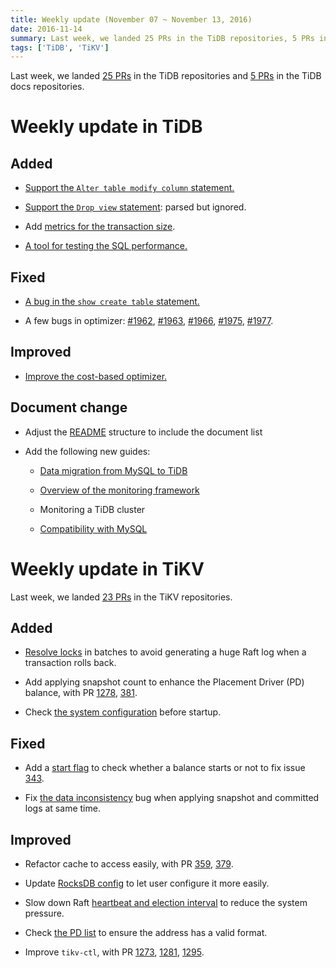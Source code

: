 ```yaml
---
title: Weekly update (November 07 ~ November 13, 2016)
date: 2016-11-14
summary: Last week, we landed 25 PRs in the TiDB repositories, 5 PRs in the TiDB docs repositories，and 23 PRs in the TiKV repositories.
tags: ['TiDB', 'TiKV']
---
```


Last week, we landed [25 PRs](https://github.com/pingcap/tidb/pulls?utf8=%E2%9C%93&q=is%3Apr%20is%3Amerged%20merged%3A2016-11-07..2016-11-13) in the TiDB repositories and [5 PRs](https://github.com/pingcap/docs/pulls?utf8=%E2%9C%93&q=is%3Apr%20is%3Amerged%20merged%3A2016-11-07..2016-11-13) in the TiDB docs repositories.

# Weekly update in TiDB

## Added

+ [Support the `Alter table modify column` statement.](https://github.com/pingcap/tidb/pull/1930)

+ [Support the `Drop view` statement](https://github.com/pingcap/tidb/pull/1969): parsed but ignored.

+ Add [metrics for the transaction size](https://github.com/pingcap/tidb/pull/1982).

+ [A tool for testing the SQL performance.](https://github.com/pingcap/tidb/pull/1920)

## Fixed

+ [A bug in the `show create table` statement.](https://github.com/pingcap/tidb/pull/1968)

+ A few bugs in optimizer: [#1962](https://github.com/pingcap/tidb/pull/1962), [#1963](https://github.com/pingcap/tidb/pull/1963), [#1966](https://github.com/pingcap/tidb/pull/1966), [#1975](https://github.com/pingcap/tidb/pull/1975), [#1977](https://github.com/pingcap/tidb/pull/1977).

## Improved

+ [Improve the cost-based optimizer.](https://github.com/pingcap/tidb/pull/1961)

## Document change

+ Adjust the [README](https://github.com/pingcap/docs) structure to include the document list

+ Add the following new guides:

	* [Data migration from MySQL to TiDB](https://github.com/pingcap/docs/blob/master/op-guide/migration.md)

	* [Overview of the monitoring framework](https://github.com/pingcap/docs/blob/master/op-guide/monitor-overview.md)

	* Monitoring a TiDB cluster

	* [Compatibility with MySQL](https://github.com/pingcap/docs/blob/master/op-guide/mysql-compatibility.md)


# Weekly update in TiKV

Last week, we landed [23 PRs](https://github.com/search?utf8=%E2%9C%93&q=repo%3Apingcap%2Ftikv+repo%3Apingcap%2Fpd+is%3Apr+is%3Amerged+merged%3A2016-11-06..2016-11-12&type=Issues&ref=searchresults) in the TiKV repositories.

## Added

+ [Resolve locks](https://github.com/pingcap/tikv/pull/1271) in batches to avoid generating a huge Raft log when a transaction rolls back. 

+ Add applying snapshot count to enhance the Placement Driver (PD) balance, with PR [1278](https://github.com/pingcap/tikv/pull/1278), [381](https://github.com/pingcap/pd/pull/381).

+ Check [the system configuration](https://github.com/pingcap/tikv/pull/1289) before startup.  

## Fixed

+ Add a [start flag](https://github.com/pingcap/pd/pull/374) to check whether a balance starts or not to fix issue [343](https://github.com/pingcap/pd/issues/343).

+ Fix [the data inconsistency](https://github.com/pingcap/tikv/pull/1287) bug when applying snapshot and committed logs at same time.

## Improved

+ Refactor cache to access easily, with PR [359](https://github.com/pingcap/pd/pull/359), [379](https://github.com/pingcap/pd/pull/379).

+ Update [RocksDB config](https://github.com/pingcap/tikv/pull/1270) to let user configure it more easily. 

+ Slow down Raft [heartbeat and election interval](https://github.com/pingcap/tikv/pull/1275) to reduce the system pressure.

+ Check [the PD list](https://github.com/pingcap/tikv/pull/1282) to ensure the address has a valid format. 

+ Improve `tikv-ctl`, with PR [1273](https://github.com/pingcap/tikv/pull/1273), [1281](https://github.com/pingcap/tikv/pull/1281), [1295](https://github.com/pingcap/tikv/pull/1295).
